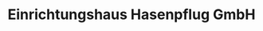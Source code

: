 ---
title: "Einrichtungshaus Hasenpflug GmbH"
url: /romrod/einrichtungshaus-hasenpflug-gmbh/
shop: Möbel
---